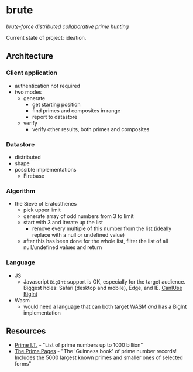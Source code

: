 # brute

_brute-force distributed collaborative prime hunting_

Current state of project: ideation.

## Architecture

### Client application

- authentication not required
- two modes
  - generate
    - get starting position
    - find primes and composites in range
    - report to datastore
  - verify
    - verify other results, both primes and composites
      
### Datastore

- distributed
- shape
- possible implementations
  - Firebase

### Algorithm

- the Sieve of Eratosthenes
  - pick upper limit
  - generate array of odd numbers from 3 to limit
  - start with 3 and iterate up the list
    - remove every multiple of this number from the list (ideally replace with a null or undefined value)
  - after this has been done for the whole list, filter the list of all null/undefined values and return
      
### Language
  - JS
    - Javascript `BigInt` support is OK, especially for the target audience. Biggest holes: Safari (desktop and mobile), Edge, and IE. [CanIUse BigInt](https://caniuse.com/#search=BigInt)
  - Wasm
    - would need a language that can both target WASM _and_ has a BigInt implementation

## Resources

- [Prime I.T.](http://compoasso.free.fr/primelistweb/page/prime/liste_online_en.php) - "List of prime numbers up to 1000 billion"
- [The Prime Pages](https://primes.utm.edu/) - "The 'Guinness book' of prime number records!  Includes the 5000 largest known primes and smaller ones of selected forms"